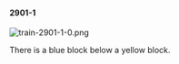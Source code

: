 #### 2901-1
![train-2901-1-0.png](https://github.com/lil-lab/nlvr/raw/master/nlvr/train/images/51/train-2901-1-0.png "train-2901-1-0.png")

There is a blue block below a yellow block.